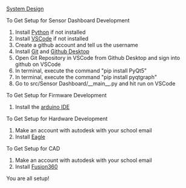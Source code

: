 [System Design](https://miro.com/app/board/uXjVPmue7Ws=/?share_link_id=932758396569)

To Get Setup for Sensor Dashboard Development
1. Install [Python](https://www.python.org/downloads/) if not installed
2. Install [VSCode](https://code.visualstudio.com/) if not installed
1. Create a github account and tell us the username
3. Install [Git](https://git-scm.com/download/win) and [Github Desktop](https://desktop.github.com/)
4. Open Git Repository in VSCode from Github Desktop and sign into github on VSCode
5. In terminal, execute the command "pip install PyQt5"
6. In terminal, execute the command "pip install pyqtgraph"
7. Go to src/Sensor Dashboard/\_\_main\_\_.py and hit run on VSCode

To Get Setup for Firmware Development
1. Install the [arduino IDE](https://www.arduino.cc/en/software)

To Get Setup for Hardware Development
1. Make an account with autodesk with your school email
2. Install [Eagle](https://www.autodesk.com/products/eagle/overview?term=1-YEAR&tab=subscription)

To Get Setup for CAD
1. Make an account with autodesk with your school email
2. Install [Fusion360](https://www.autodesk.com/products/fusion-360/overview?term=1-YEAR&tab=subscription)

You are all setup!


